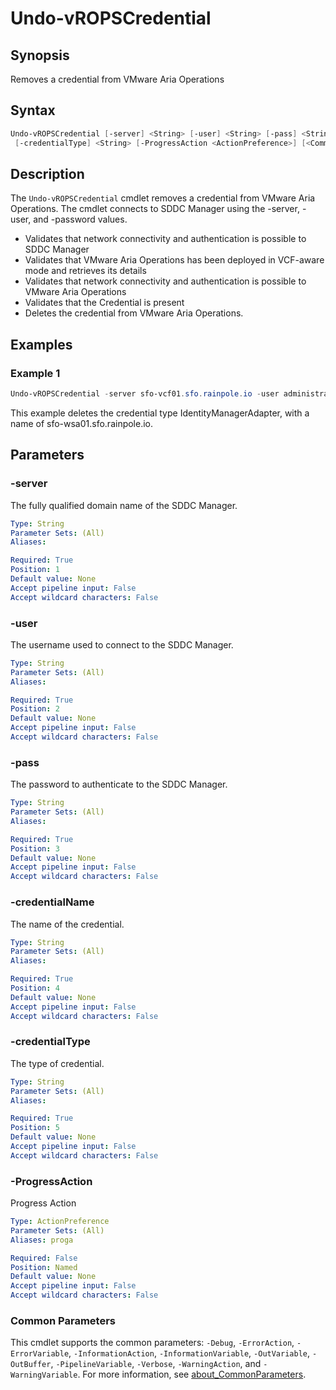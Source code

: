 # Undo-vROPSCredential

## Synopsis

Removes a credential from VMware Aria Operations

## Syntax

```powershell
Undo-vROPSCredential [-server] <String> [-user] <String> [-pass] <String> [-credentialName] <String>
 [-credentialType] <String> [-ProgressAction <ActionPreference>] [<CommonParameters>]
```

## Description

The `Undo-vROPSCredential` cmdlet removes a credential from VMware Aria Operations.
The cmdlet connects to
SDDC Manager using the -server, -user, and -password values.

- Validates that network connectivity and authentication is possible to SDDC Manager
- Validates that VMware Aria Operations has been deployed in VCF-aware mode and retrieves its details
- Validates that network connectivity and authentication is possible to VMware Aria Operations
- Validates that the Credential is present
- Deletes the credential from VMware Aria Operations.

## Examples

### Example 1

```powershell
Undo-vROPSCredential -server sfo-vcf01.sfo.rainpole.io -user administrator@vsphere.local -pass VMw@re1! -credentialName sfo-wsa01.sfo.rainpole.io -credentialType IdentityManagerAdapter
```

This example deletes the credential type IdentityManagerAdapter, with a name of sfo-wsa01.sfo.rainpole.io.

## Parameters

### -server

The fully qualified domain name of the SDDC Manager.

```yaml
Type: String
Parameter Sets: (All)
Aliases:

Required: True
Position: 1
Default value: None
Accept pipeline input: False
Accept wildcard characters: False
```

### -user

The username used to connect to the SDDC Manager.

```yaml
Type: String
Parameter Sets: (All)
Aliases:

Required: True
Position: 2
Default value: None
Accept pipeline input: False
Accept wildcard characters: False
```

### -pass

The password to authenticate to the SDDC Manager.

```yaml
Type: String
Parameter Sets: (All)
Aliases:

Required: True
Position: 3
Default value: None
Accept pipeline input: False
Accept wildcard characters: False
```

### -credentialName

The name of the credential.

```yaml
Type: String
Parameter Sets: (All)
Aliases:

Required: True
Position: 4
Default value: None
Accept pipeline input: False
Accept wildcard characters: False
```

### -credentialType

The type of credential.

```yaml
Type: String
Parameter Sets: (All)
Aliases:

Required: True
Position: 5
Default value: None
Accept pipeline input: False
Accept wildcard characters: False
```

### -ProgressAction

Progress Action

```yaml
Type: ActionPreference
Parameter Sets: (All)
Aliases: proga

Required: False
Position: Named
Default value: None
Accept pipeline input: False
Accept wildcard characters: False
```

### Common Parameters

This cmdlet supports the common parameters: `-Debug`, `-ErrorAction`, `-ErrorVariable`, `-InformationAction`, `-InformationVariable`, `-OutVariable`, `-OutBuffer`, `-PipelineVariable`, `-Verbose`, `-WarningAction`, and `-WarningVariable`. For more information, see [about_CommonParameters](http://go.microsoft.com/fwlink/?LinkID=113216).
